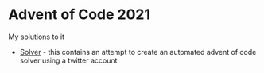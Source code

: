 # Advent of Code 2021
My solutions to it

* [Solver](Solver) - this contains an attempt to create an automated advent of code solver using a twitter account